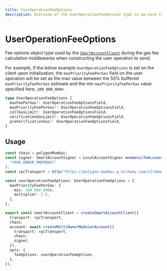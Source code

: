 ```yaml
---
title: UserOperationFeeOptions
description: Overview of the UserOperationFeeOptions type in aa-core types
---
```



# UserOperationFeeOptions

Fee options object type used by the [`SmartAccountClient`](/packages/aa-core/smart-account-client/) during the gas fee calculation middlewares when constructing the user operation to send.

For example, if the below example `UserOperationFeeOptions` is set on the client upon initialization, the `maxPriorityFeePerGas` field on the user operation will be set as the max value between the 50% buffered `maxPriorityFeePerGas` estimate and the min `maxPriorityFeePerGas` value specified here, `100_000_000n`.

```ts
type UserOperationFeeOptions {
  maxFeePerGas?: UserOperationFeeOptionsField,
  maxPriorityFeePerGas?: UserOperationFeeOptionsField,
  callGasLimit?: UserOperationFeeOptionsField,
  verificationGasLimit?: UserOperationFeeOptionsField,
  preVerificationGas?: UserOperationFeeOptionsField,
}
```

## Usage

```ts
const chain = polygonMumbai;
const signer: SmartAccountSigner = LocalAccountSigner.mnemonicToAccountSigner(
  "YOUR_OWNER_MNEMONIC"
);
const rpcTransport = http("https://polygon-mumbai.g.alchemy.com/v2/demo");

const userOperationFeeOptions: UserOperationFeeOptions = {
  maxPriorityFeePerGas: {
    min: 100_000_000n,
    multiplier: 1.5,
  },
};

export const smartAccountClient = createSmartAccountClient({
  transport: rpcTransport,
  chain,
  account: await createMultiOwnerModularAccount({
    transport: rpcTransport,
    chain,
    signer,
  }),
  opts: {
    feeOptions: userOperationFeeOptions,
  },
});
```
